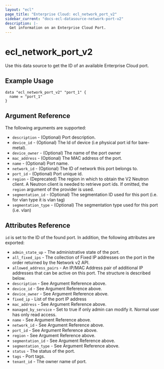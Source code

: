 ```yaml
---
layout: "ecl"
page_title: "Enterprise Cloud: ecl_network_port_v2"
sidebar_current: "docs-ecl-datasource-network-port-v2"
description: |-
  Get information on an Enterprise Cloud Port.
---
```


# ecl\_network\_port\_v2

Use this data source to get the ID of an available Enterprise Cloud port.

## Example Usage

```hcl
data "ecl_network_port_v2" "port_1" {
  name = "port_1"
}
```

## Argument Reference

The following arguments are supported:

* `description` - (Optional) Port description.
* `device_id` - (Optional) The Id of device (i.e physical port id for bare-metal).
* `device_owner` - (Optional) The name of the port owner
* `mac_address` - (Optional) The MAC address of the port.
* `name` - (Optional) Port name.
* `network_id` - (Optional) The ID of network this port belongs to.
* `port_id` - (Optional) Port unique id.
* `region` - (Deprecated) The region in which to obtain the V2 Neutron client.
  A Neutron client is needed to retrieve port ids. If omitted, the
  `region` argument of the provider is used.
* `segmentation_id` - (Optional) The segmentation ID used for this port (i.e. for vlan type it is vlan tag)
* `segmentation_type` - (Optional) The segmentation type used for this port (i.e. vlan)


## Attributes Reference

`id` is set to the ID of the found port. In addition, the following attributes
are exported:

* `admin_state_up` - The administrative state of the port.
* `all_fixed_ips` - The collection of Fixed IP addresses on the port in the order returned by the Network v2 API.
* `allowed_address_pairs` - An IP/MAC Address pair of additional IP addresses that can be active on this port. The structure is described below.
* `description` - See Argument Reference above.
* `device_id` - See Argument Reference above.
* `device_owner` - See Argument Reference above.
* `fixed_ip` - List of the port IP address
* `mac_address` - See Argument Reference above.
* `managed_by_service` - Set to true if only admin can modify it. Normal user has only read access.
* `name` - See Argument Reference above.
* `network_id` - See Argument Reference above.
* `port_id` - See Argument Reference above.
* `region` - See Argument Reference above.
* `segmentation_id` - See Argument Reference above.
* `segmentation_type` - See Argument Reference above.
* `status` - The status of the port.
* `tags` - Port tags.
* `tenant_id` - The owner name of port.